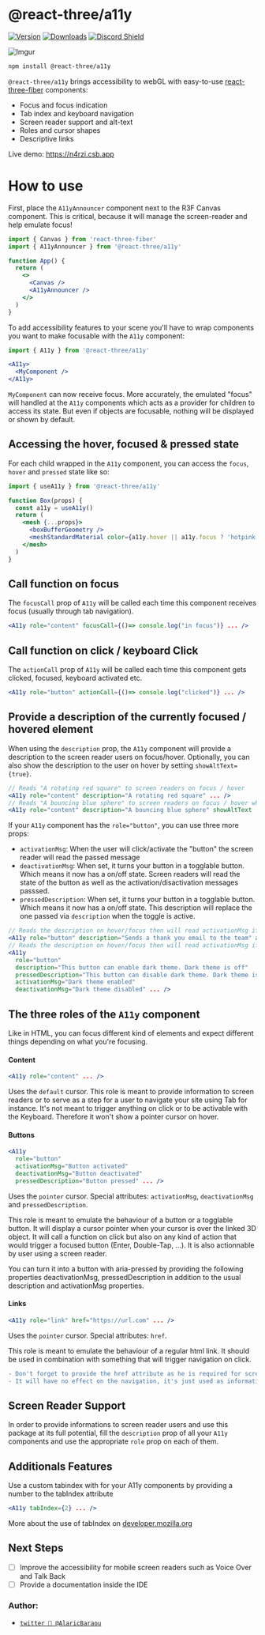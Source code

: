 <h1>@react-three/a11y</h1>

[![Version](https://img.shields.io/npm/v/@react-three/a11y?style=flat&colorA=000000&colorB=000000)](https://www.npmjs.com/package/@react-three/a11y)
[![Downloads](https://img.shields.io/npm/dt/@react-three/a11y.svg?style=flat&colorA=000000&colorB=000000)](https://www.npmjs.com/package/@react-three/a11y)
[![Discord Shield](https://img.shields.io/discord/740090768164651008?style=flat&colorA=000000&colorB=000000&label=discord&logo=discord&logoColor=ffffff)](https://discord.gg/ZZjjNvJ)

![Imgur](https://imgur.com/FdZ3jmW.jpg)

```bash
npm install @react-three/a11y
```

`@react-three/a11y` brings accessibility to webGL with easy-to-use [react-three-fiber](https://github.com/pmndrs/react-three-fiber) components:

- Focus and focus indication
- Tab index and keyboard navigation
- Screen reader support and alt-text
- Roles and cursor shapes
- Descriptive links

Live demo: https://n4rzi.csb.app

# How to use

First, place the `A11yAnnouncer` component next to the R3F Canvas component. This is critical, because it will manage the screen-reader and help emulate focus!

```jsx
import { Canvas } from 'react-three-fiber'
import { A11yAnnouncer } from '@react-three/a11y'

function App() {
  return (
    <>
      <Canvas />
      <A11yAnnouncer />
    </>
  )
}
```

To add accessibility features to your scene you'll have to wrap components you want to make focusable with the `A11y` component:

```jsx
import { A11y } from '@react-three/a11y'

<A11y>
  <MyComponent />
</A11y>
```

`MyComponent` can now receive focus. More accurately, the emulated "focus" will handled at the `A11y` components which acts as a provider for children to access its state. But even if objects are focusable, nothing will be displayed or shown by default.

## Accessing the hover, focused & pressed state

For each child wrapped in the `A11y` component, you can access the `focus`, `hover` and `pressed` state like so:

```jsx
import { useA11y } from '@react-three/a11y'

function Box(props) {
  const a11y = useA11y()
  return (
    <mesh {...props}>
      <boxBufferGeometry />
      <meshStandardMaterial color={a11y.hover || a11y.focus ? 'hotpink' : 'orange'} />
    </mesh>
  )
}
```

## Call function on focus

The `focusCall` prop of `A11y` will be called each time this component receives focus (usually through tab navigation).

```jsx
<A11y role="content" focusCall={()=> console.log("in focus")} ... />
```

## Call function on click / keyboard Click

The `actionCall` prop of `A11y` will be called each time this component gets clicked, focused, keyboard activated etc.

```jsx
<A11y role="button" actionCall={()=> console.log("clicked")} ... />
```

## Provide a description of the currently focused / hovered element

When using the `description` prop, the `A11y` component will provide a description to the screen reader users on focus/hover.
Optionally, you can also show the description to the user on hover by setting `showAltText={true}`.

```jsx
// Reads "A rotating red square" to screen readers on focus / hover
<A11y role="content" description="A rotating red square" ... />
// Reads "A bouncing blue sphere" to screen readers on focus / hover while also showing it on mouseover
<A11y role="content" description="A bouncing blue sphere" showAltText ... />
```

If your `A11y` component has the `role="button"`, you can use three more props:

- `activationMsg`: When the user will click/activate the "button" the screen reader will read the passed message
- `deactivationMsg`: When set, it turns your button in a togglable button. Which means it now has a on/off state. Screen readers will read the state of the button as well as the activation/disactivation messages passsed.
- `pressedDescription`: When set, it turns your button in a togglable button. Which means it now has a on/off state. This description will replace the one passed via `description` when the toggle is active.

```jsx
// Reads the description on hover/focus then will read activationMsg if clicked/pressed
<A11y role="button" description="Sends a thank you email to the team" activationMsg="Email is sending" ... />
// Reads the description on hover/focus then will read activationMsg if turned on or deactivationMsg if tuned off
<A11y
  role="button"
  description="This button can enable dark theme. Dark theme is off"
  pressedDescription="This button can disable dark theme. Dark theme is on"
  activationMsg="Dark theme enabled"
  deactivationMsg="Dark theme disabled" ... />
```

## The three roles of the `A11y` component

Like in HTML, you can focus different kind of elements and expect different things depending on what you're focusing.

#### Content

```jsx
<A11y role="content" ... />
```

Uses the `default` cursor. This role is meant to provide information to screen readers or to serve as a step for a user to navigate your site using Tab for instance. It's not meant to trigger anything on click or to be activable with the Keyboard. Therefore it won't show a pointer cursor on hover.

#### Buttons


```jsx
<A11y
  role="button"
  activationMsg="Button activated"
  deactivationMsg="Button deactivated"
  pressedDescription="Button pressed" ... />
```

Uses the `pointer` cursor. Special attributes: `activationMsg`, `deactivationMsg` and `pressedDescription`.

This role is meant to emulate the behaviour of a button or a togglable button. It will display a cursor pointer when your cursor is over the linked 3D object. It will call a function on click but also on any kind of action that would trigger a focused button (Enter, Double-Tap, ...). It is also actionnable by user using a screen reader.

You can turn it into a button with aria-pressed by providing the following properties deactivationMsg, pressedDescription in addition to the usual description and activationMsg properties.

#### Links


```jsx
<A11y role="link" href="https://url.com" ... />
```

Uses the `pointer` cursor. Special attributes: `href`.

This role is meant to emulate the behaviour of a regular html link. It should be used in combination with something that will trigger navigation on click.

```diff
- Don't forget to provide the href attribute as he is required for screen readers to read it correctly !
- It will have no effect on the navigation, it's just used as information
```

## Screen Reader Support

In order to provide informations to screen reader users and use this package at its full potential, fill the `description` prop of all your `A11y` components and use the appropriate `role` prop on each of them.

## Additionals Features

Use a custom tabindex with for your A11y components by providing a number to the tabIndex attribute

```jsx
<A11y tabIndex={2} ... />
```

More about the use of tabIndex on <a href="https://developer.mozilla.org/en-US/docs/Web/HTML/Global_attributes/tabindex">developer.mozilla.org</a>

## Next Steps

- [ ] Improve the accessibility for mobile screen readers such as Voice Over and Talk Back
- [ ] Provide a documentation inside the IDE

### Author:

- [`twitter 👋 @AlaricBaraou`](https://twitter.com/AlaricBaraou)
